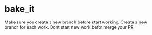 # bake_it
  Make sure you create a new branch before start working.
  Create a new branch for each work.
  Dont start new work befor merge your PR
